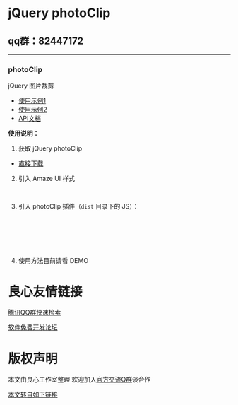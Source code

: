 # jQuery photoClip
## qq群：82447172
---

### photoClip
jQuery 图片裁剪 

- [使用示例1](http://u.720life.cn/g/ea5a0a91a4fea543bb386fa6cdb1d1c55b9de63b27b2378b5197a2cfc13793f3614077752ef5a9523bf604c1e476500f9b21e6656abd87ffd6acf85db5dde9e6)
- [使用示例2](http://u.720life.cn/g/ea5a0a91a4fea543bb386fa6cdb1d1c55b9de63b27b2378b5197a2cfc13793f38e69834f3c681ea87553ea2149e1e5ab25b222c7d359e97372519d0bfa038418)
- [API文档](http://u.720life.cn/g/f6754e90a70fcffec3c12b5e1e01b2d34aaad74f865e59fedec4aac26af9db4ea5b10f665ddbb89ca972bffb7b62ce963df734b81f998c7e81a766565f038e9f)

**使用说明：**
1. 获取 jQuery photoClip

  - [直接下载](http://u.720life.cn/g/54145d0471d91890860f7f8463c03046b35f032b91b3eefd8e1117bebc0877ec4eabe05695f65536986c70915b9d31b470d89c98d36c8b42298a972bbf839c31)

2. 引入 Amaze UI 样式


  ```html
   
  ```

3. 引入 photoClip 插件（`dist` 目录下的 JS）：
  ```html
    
    
    	
    	
    
  ```

4. 使用方法目前请看 DEMO





 # 良心友情链接

[腾讯QQ群快速检索](http://u.720life.cn/s/8cf73f7c)

[软件免费开发论坛](http://u.720life.cn/s/bbb01dc0)

# 版权声明 

本文由良心工作室整理 欢迎加入[官方交流Q群](https://u.720life.cn/s/f2316816)谈合作

[本文转自如下链接](http://u.720life.cn/g/2e71d0f0a5c601172267ba20d3a43c6e4e00b6b0509a7592585267a46f006554e5cb7994fcf4f931c08ffda523f9519d9ad5c0a1a6f8c4e197561cff208ea2be)